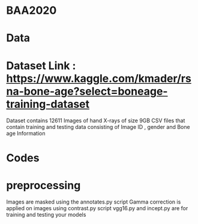 # BAA2020
# Data
# Dataset Link : https://www.kaggle.com/kmader/rsna-bone-age?select=boneage-training-dataset
Dataset contains 12611 Images of hand X-rays of size 9GB
CSV files that contain training and testing data consisting of Image ID , gender and Bone age Information
# Codes
# preprocessing
Images are masked using the annotates.py script
Gamma correction is applied on images using contrast.py script
vgg16.py and incept.py are for training and testing your models

